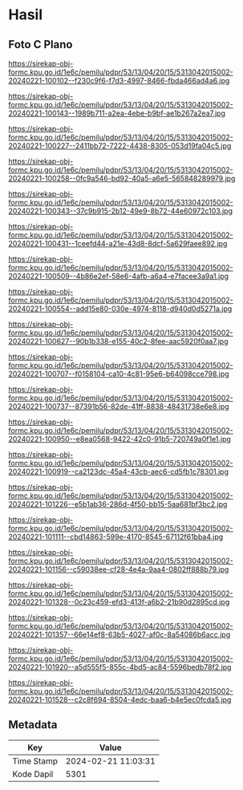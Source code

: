 # Hasil

## Foto C Plano

https://sirekap-obj-formc.kpu.go.id/1e6c/pemilu/pdpr/53/13/04/20/15/5313042015002-20240221-100102--f230c9f6-f7d3-4997-8466-fbda466ad4a6.jpg

https://sirekap-obj-formc.kpu.go.id/1e6c/pemilu/pdpr/53/13/04/20/15/5313042015002-20240221-100143--1989b711-a2ea-4ebe-b9bf-ae1b267a2ea7.jpg

https://sirekap-obj-formc.kpu.go.id/1e6c/pemilu/pdpr/53/13/04/20/15/5313042015002-20240221-100227--2411bb72-7222-4438-8305-053d19fa04c5.jpg

https://sirekap-obj-formc.kpu.go.id/1e6c/pemilu/pdpr/53/13/04/20/15/5313042015002-20240221-100258--0fc9a546-bd92-40a5-a6e5-565848289979.jpg

https://sirekap-obj-formc.kpu.go.id/1e6c/pemilu/pdpr/53/13/04/20/15/5313042015002-20240221-100343--37c9b915-2b12-49e9-8b72-44e60972c103.jpg

https://sirekap-obj-formc.kpu.go.id/1e6c/pemilu/pdpr/53/13/04/20/15/5313042015002-20240221-100431--1ceefd44-a21e-43d8-8dcf-5a629faee892.jpg

https://sirekap-obj-formc.kpu.go.id/1e6c/pemilu/pdpr/53/13/04/20/15/5313042015002-20240221-100509--4b86e2ef-58e6-4afb-a6a4-e7facee3a9a1.jpg

https://sirekap-obj-formc.kpu.go.id/1e6c/pemilu/pdpr/53/13/04/20/15/5313042015002-20240221-100554--add15e80-030e-4974-8118-d940d0d5271a.jpg

https://sirekap-obj-formc.kpu.go.id/1e6c/pemilu/pdpr/53/13/04/20/15/5313042015002-20240221-100627--90b1b338-e155-40c2-8fee-aac5920f0aa7.jpg

https://sirekap-obj-formc.kpu.go.id/1e6c/pemilu/pdpr/53/13/04/20/15/5313042015002-20240221-100707--f0158104-ca10-4c81-95e6-b64098cce798.jpg

https://sirekap-obj-formc.kpu.go.id/1e6c/pemilu/pdpr/53/13/04/20/15/5313042015002-20240221-100737--87391b56-82de-41ff-8838-48431738e6e8.jpg

https://sirekap-obj-formc.kpu.go.id/1e6c/pemilu/pdpr/53/13/04/20/15/5313042015002-20240221-100950--e8ea0568-9422-42c0-91b5-720749a0f1e1.jpg

https://sirekap-obj-formc.kpu.go.id/1e6c/pemilu/pdpr/53/13/04/20/15/5313042015002-20240221-100919--ca2123dc-45a4-43cb-aec6-cd5fb1c78301.jpg

https://sirekap-obj-formc.kpu.go.id/1e6c/pemilu/pdpr/53/13/04/20/15/5313042015002-20240221-101226--e5b1ab36-286d-4f50-bb15-5aa681bf3bc2.jpg

https://sirekap-obj-formc.kpu.go.id/1e6c/pemilu/pdpr/53/13/04/20/15/5313042015002-20240221-101111--cbd14863-599e-4170-8545-67112f61bba4.jpg

https://sirekap-obj-formc.kpu.go.id/1e6c/pemilu/pdpr/53/13/04/20/15/5313042015002-20240221-101156--c59038ee-cf28-4e4a-9aa4-0802ff888b79.jpg

https://sirekap-obj-formc.kpu.go.id/1e6c/pemilu/pdpr/53/13/04/20/15/5313042015002-20240221-101328--0c23c459-efd3-413f-a6b2-21b90d2895cd.jpg

https://sirekap-obj-formc.kpu.go.id/1e6c/pemilu/pdpr/53/13/04/20/15/5313042015002-20240221-101357--66e14ef8-63b5-4027-af0c-8a54086b6acc.jpg

https://sirekap-obj-formc.kpu.go.id/1e6c/pemilu/pdpr/53/13/04/20/15/5313042015002-20240221-101920--a5d555f5-855c-4bd5-ac84-5596bedb78f2.jpg

https://sirekap-obj-formc.kpu.go.id/1e6c/pemilu/pdpr/53/13/04/20/15/5313042015002-20240221-101528--c2c8f694-8504-4edc-baa6-b4e5ec0fcda5.jpg


## Metadata

| Key        | Value               |
| ---------- | ------------------- |
| Time Stamp | 2024-02-21 11:03:31 |
| Kode Dapil | 5301                |



